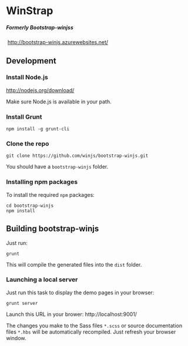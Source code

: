 ﻿# WinStrap
##### Formerly Bootstrap-winjss
﻿
http://bootstrap-winjs.azurewebsites.net/

## Development

### Install Node.js

http://nodejs.org/download/

Make sure Node.js is available in your path.

### Install Grunt

```
npm install -g grunt-cli
```

### Clone the repo

```
git clone https://github.com/winjs/bootstrap-winjs.git
```

You should have a `bootstrap-winjs` folder.

### Installing npm packages

To install the required `npm` packages:

```
cd bootstrap-winjs
npm install
```

## Building bootstrap-winjs

Just run:

```
grunt
```

This will compile the generated files into the `dist` folder.

### Launching a local server

Just run this task to display the demo pages in your browser:

```
grunt server
```

Launch this URL in your brower: http://localhost:9001/

The changes you make to the Sass files `*.scss` or source documentation files `*.hbs` will be automatically recompiled. Just refresh your browser window.
